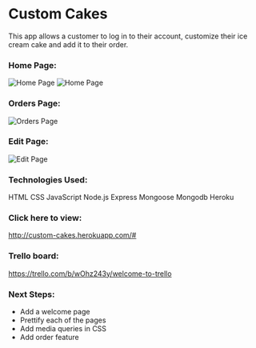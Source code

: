 # Custom Cakes


This app allows a customer to log in to their account, customize their ice cream cake and add it to their order.




### Home Page: 
![Home Page](https://imgur.com/KoQ5o36)
![Home Page](file:///Users/charlottepak/Desktop/Screen%20Shot%202020-06-10%20at%209.40.10%20AM.png)

### Orders Page:
![Orders Page](file:///Users/charlottepak/Desktop/Screen%20Shot%202020-06-10%20at%209.42.19%20AM.png)


### Edit Page:
![Edit Page](file:///Users/charlottepak/Desktop/Screen%20Shot%202020-06-10%20at%209.42.26%20AM.png)




### Technologies Used:
HTML
CSS
JavaScript
Node.js
Express
Mongoose
Mongodb
Heroku


### Click here to view: 
http://custom-cakes.herokuapp.com/#
### Trello board: 
https://trello.com/b/wOhz243y/welcome-to-trello



### Next Steps:
- Add a welcome page
- Prettify each of the pages
- Add media queries in CSS
- Add order feature 


